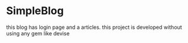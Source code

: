 # SimpleBlog
this blog has login page and a articles.  this project is developed without using any gem like devise
